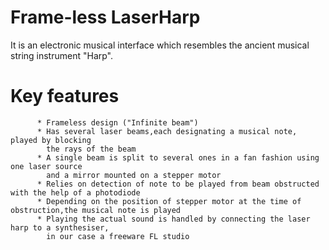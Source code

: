 # Frame-less LaserHarp
It is an electronic musical interface which resembles the ancient musical string instrument "Harp".
# Key features
          * Frameless design ("Infinite beam")
          * Has several laser beams,each designating a musical note, played by blocking 
            the rays of the beam
          * A single beam is split to several ones in a fan fashion using one laser source
            and a mirror mounted on a stepper motor
          * Relies on detection of note to be played from beam obstructed with the help of a photodiode
          * Depending on the position of stepper motor at the time of obstruction,the musical note is played
          * Playing the actual sound is handled by connecting the laser harp to a synthesiser,
            in our case a freeware FL studio
